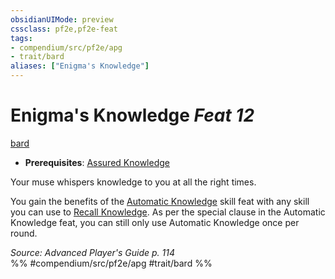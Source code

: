 ```yaml
---
obsidianUIMode: preview
cssclass: pf2e,pf2e-feat
tags:
- compendium/src/pf2e/apg
- trait/bard
aliases: ["Enigma's Knowledge"]
---
```

# Enigma's Knowledge  *Feat 12*  
[bard](Reference/Rules/Traits/bard.md "Bard Class Trait")  

- **Prerequisites**: [Assured Knowledge](assured-knowledge-apg.md)

Your muse whispers knowledge to you at all the right times.

You gain the benefits of the [Automatic Knowledge](automatic-knowledge.md) skill feat with any skill you can use to [Recall Knowledge](recall-knowledge.md). As per the special clause in the Automatic Knowledge feat, you can still only use Automatic Knowledge once per round.

*Source: Advanced Player's Guide p. 114*  
%% #compendium/src/pf2e/apg #trait/bard %%